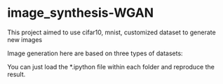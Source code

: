 # image_synthesis-WGAN
This project aimed to use cifar10, mnist, customized dataset to generate new images

Image generation here are based on three types of datasets: <mnist> <cifar10> <unknown> 

You can just load the *.ipython file within each folder and reproduce the result. 
